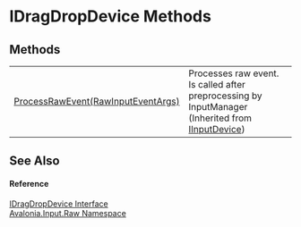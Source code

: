 # IDragDropDevice Methods




## Methods
<table>
<tr>
<td><a href="M_Avalonia_Input_IInputDevice_ProcessRawEvent">ProcessRawEvent(RawInputEventArgs)</a></td>
<td>Processes raw event. Is called after preprocessing by InputManager<br />(Inherited from <a href="T_Avalonia_Input_IInputDevice">IInputDevice</a>)</td>
</tr>
</table>

## See Also


#### Reference
<a href="T_Avalonia_Input_Raw_IDragDropDevice">IDragDropDevice Interface</a>  
<a href="N_Avalonia_Input_Raw">Avalonia.Input.Raw Namespace</a>  
